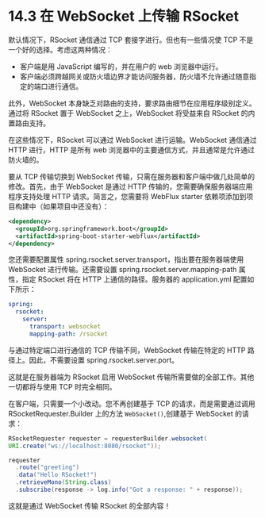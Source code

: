 # 14.3 在 WebSocket 上传输 RSocket

默认情况下，RSocket 通信通过 TCP 套接字进行。但也有一些情况使 TCP 不是一个好的选择。考虑这两种情况：
* 客户端是用 JavaScript 编写的，并在用户的 web 浏览器中运行。
* 客户端必须跨越网关或防火墙边界才能访问服务器，防火墙不允许通过随意指定的端口进行通信。

此外，WebSocket 本身缺乏对路由的支持，要求路由细节在应用程序级别定义。通过将 RSocket 置于 WebSocket 之上，WebSocket 将受益来自 RSocket 的内置路由支持。

在这些情况下，RSocket 可以通过 WebSocket 进行运输。WebSocket 通信通过 HTTP 进行，HTTP 是所有 web 浏览器中的主要通信方式，并且通常是允许通过防火墙的。

要从 TCP 传输切换到 WebSocket 传输，只需在服务器和客户端中做几处简单的修改。首先，由于 WebSocket 是通过 HTTP 传输的，您需要确保服务器端应用程序支持处理 HTTP 请求。简言之，您需要将 WebFlux starter 依赖项添加到项目构建中（如果项目中还没有）：

```xml
<dependency>
  <groupId>org.springframework.boot</groupId>
  <artifactId>spring-boot-starter-webflux</artifactId>
</dependency>
```

您还需要配置属性 spring.rsocket.server.transport，指出要在服务器端使用 WebSocket 进行传输。还需要设置 spring.rsocket.server.mapping-path 属性，指定 RSocket 将在 HTTP 上通信的路径。服务器的 application.yml 配置如下所示：

```yaml
spring:
  rsocket:
    server:
      transport: websocket
      mapping-path: /rsocket
```

与通过特定端口进行通信的 TCP 传输不同，WebSocket 传输在特定的 HTTP 路径上。因此，不需要设置 spring.rsocket.server.port。

这就是在服务器端为 RSocket 启用 WebSocket 传输所需要做的全部工作。其他一切都将与使用 TCP 时完全相同。

在客户端，只需要一个小改动。您不再创建基于 TCP 的请求，而是需要通过调用 RSocketRequester.Builder 上的方法 `WebSocket()`,创建基于 WebSocket 的请求：

```java
RSocketRequester requester = requesterBuilder.websocket(
URI.create("ws://localhost:8080/rsocket"));

requester
  .route("greeting")
  .data("Hello RSocket!")
  .retrieveMono(String.class)
  .subscribe(response -> log.info("Got a response: " + response));
```

这就是通过 WebSocket 传输 RSocket 的全部内容！